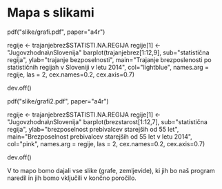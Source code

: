 # Mapa s slikami

pdf("slike/grafi.pdf", paper="a4r")

regije <- trajanjebrez$STATISTI.NA.REGIJA
regije[1] <- "Jugovzhodna\nSlovenija"
barplot(trajanjebrez[1:12,9], sub="statistična regija", ylab="trajanje bezposelnosti",
        main="Trajanje brezposlenosti po statističnih regijah v Sloveniji v letu 2014",
        col="lightblue", names.arg = regije, las = 2, cex.names=0.2, cex.axis=0.7)

dev.off()

pdf("slike/grafi2.pdf", paper="a4r")

regije <- trajanjebrez$STATISTI.NA.REGIJA
regije[1] <- "Jugovzhodna\nSlovenija"
barplot(brezstarost[1:12,7], sub="statistična regija", ylab="brezposelnost prebivalcev starejših od 55 let",
        main="Brezposelnost prebivalcev starejših od 55 let v letu 2014",
        col="pink", names.arg = regije, las = 2, cex.names=0.2, cex.axis=0.7)


dev.off()


V to mapo bomo dajali vse slike (grafe, zemljevide), ki jih bo naš program
naredil in jih bomo vključili v končno poročilo.